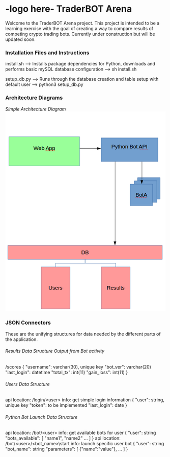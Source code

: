 
# -logo here- TraderBOT Arena

Welcome to the TraderBOT Arena project. This project is intended to be a learning exercise with the goal of creating a way to compare results of competing crypto trading bots. Currently under construction but will be updated soon.

### Installation Files and Instructions
install.sh
--> Installs package dependencies for Python, downloads and performs basic mySQL database configuration
--> sh install.sh

setup_db.py
--> Runs through the database creation and table setup with default user
--> python3 setup_db.py
### Architecture Diagrams
_Simple Architecture Diagram_
![Architecture Simple](/docs/architecture_simple.png)

### JSON Connectors
These are the unifying structures for data needed by the different parts of the application.

###### Results Data Structure Output from Bot activity
/scores
{
    "username": varchar(30), unique key
    "bot_ver": varchar(20)
    "last_login": datetime
    "total_tx": int(11) 
    "gain_loss": int(11)
}

###### Users Data Structure
api location: /login/\<user\>
info: get simple login information
{
    "user": string, unique key
    "token": to be implemented
    "last_login": date
}
###### Python Bot Launch Data Structure
api location: /bot/\<user\>
info: get available bots for user
{
    "user": string
    "bots_available": [ "name1", "name2" ... ]
}
api location: /bot/\<user\>/\<bot_name\>\start
info: launch specific user bot
{
    "user": string 
    "bot_name": string
    "parameters": [
                      {"name":"value"},
		      ...
                  ] 
}

